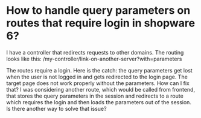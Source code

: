 
# How to handle query parameters on routes that require login in shopware 6?

I have a controller that redirects requests to other domains. The routing looks like this:
/my-controller/link-on-another-server?with=parameters

The routes require a login. Here is the catch: the query parameters get lost when the user is not logged in and gets redirected to the login page. The target page does not work properly without the parameters.
How can I fix that?
I was considering another route, which would be called from frontend, that stores the query parameters in the session and redirects to a route which requires the login and then loads the parameters out of the session.
Is there another way to solve that issue?

        